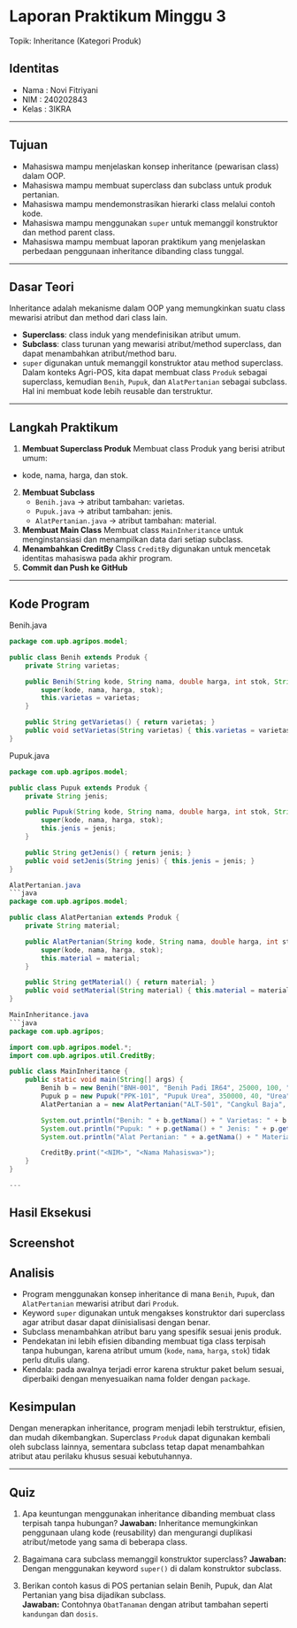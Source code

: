 # Laporan Praktikum Minggu 3
Topik: Inheritance (Kategori Produk)

## Identitas
- Nama  : Novi Fitriyani
- NIM   : 240202843
- Kelas : 3IKRA

---

## Tujuan
- Mahasiswa mampu menjelaskan konsep inheritance (pewarisan class) dalam OOP.
- Mahasiswa mampu membuat superclass dan subclass untuk produk pertanian.
- Mahasiswa mampu mendemonstrasikan hierarki class melalui contoh kode.
- Mahasiswa mampu menggunakan `super` untuk memanggil konstruktor dan method parent class.
- Mahasiswa mampu membuat laporan praktikum yang menjelaskan perbedaan penggunaan inheritance dibanding class tunggal.
---

## Dasar Teori
Inheritance adalah mekanisme dalam OOP yang memungkinkan suatu class mewarisi atribut dan method dari class lain.
- **Superclass**: class induk yang mendefinisikan atribut umum.
- **Subclass**: class turunan yang mewarisi atribut/method superclass, dan dapat menambahkan atribut/method baru.
- `super` digunakan untuk memanggil konstruktor atau method superclass.
Dalam konteks Agri-POS, kita dapat membuat class `Produk` sebagai superclass, kemudian `Benih`, `Pupuk`, dan `AlatPertanian` sebagai subclass. Hal ini membuat kode lebih reusable dan terstruktur.

---

## Langkah Praktikum
1. **Membuat Superclass Produk**
Membuat class Produk yang berisi atribut umum:  
- kode, nama, harga, dan stok.
2. **Membuat Subclass**  
   - `Benih.java` → atribut tambahan: varietas.  
   - `Pupuk.java` → atribut tambahan: jenis.  
   - `AlatPertanian.java` → atribut tambahan: material. 
3. **Membuat Main Class**
Membuat class `MainInheritance` untuk menginstansiasi dan menampilkan data dari setiap subclass.
4. **Menambahkan CreditBy**
Class `CreditBy` digunakan untuk mencetak identitas mahasiswa pada akhir program.
5. **Commit dan Push ke GitHub**
---

## Kode Program
Benih.java
```java
package com.upb.agripos.model;

public class Benih extends Produk {
    private String varietas;

    public Benih(String kode, String nama, double harga, int stok, String varietas) {
        super(kode, nama, harga, stok);
        this.varietas = varietas;
    }

    public String getVarietas() { return varietas; }
    public void setVarietas(String varietas) { this.varietas = varietas; }
}
```
Pupuk.java
```java
package com.upb.agripos.model;

public class Pupuk extends Produk {
    private String jenis;

    public Pupuk(String kode, String nama, double harga, int stok, String jenis) {
        super(kode, nama, harga, stok);
        this.jenis = jenis;
    }

    public String getJenis() { return jenis; }
    public void setJenis(String jenis) { this.jenis = jenis; }
}

AlatPertanian.java
```java
package com.upb.agripos.model;

public class AlatPertanian extends Produk {
    private String material;

    public AlatPertanian(String kode, String nama, double harga, int stok, String material) {
        super(kode, nama, harga, stok);
        this.material = material;
    }

    public String getMaterial() { return material; }
    public void setMaterial(String material) { this.material = material; }
}

MainInheritance.java
```java 
package com.upb.agripos;

import com.upb.agripos.model.*;
import com.upb.agripos.util.CreditBy;

public class MainInheritance {
    public static void main(String[] args) {
        Benih b = new Benih("BNH-001", "Benih Padi IR64", 25000, 100, "IR64");
        Pupuk p = new Pupuk("PPK-101", "Pupuk Urea", 350000, 40, "Urea");
        AlatPertanian a = new AlatPertanian("ALT-501", "Cangkul Baja", 90000, 15, "Baja");

        System.out.println("Benih: " + b.getNama() + " Varietas: " + b.getVarietas());
        System.out.println("Pupuk: " + p.getNama() + " Jenis: " + p.getJenis());
        System.out.println("Alat Pertanian: " + a.getNama() + " Material: " + a.getMaterial());

        CreditBy.print("<NIM>", "<Nama Mahasiswa>");
    }
}

---
```
## Hasil Eksekusi
Screenshot
---

## Analisis
- Program menggunakan konsep inheritance di mana `Benih`, `Pupuk`, dan `AlatPertanian` mewarisi atribut dari `Produk`.
- Keyword `super` digunakan untuk mengakses konstruktor dari superclass agar atribut dasar dapat diinisialisasi dengan benar.
- Subclass menambahkan atribut baru yang spesifik sesuai jenis produk.
- Pendekatan ini lebih efisien dibanding membuat tiga class terpisah tanpa hubungan, karena atribut umum (`kode`, `nama`, `harga`, `stok`) tidak perlu ditulis ulang.
- Kendala: pada awalnya terjadi error karena struktur paket belum sesuai, diperbaiki dengan menyesuaikan nama folder dengan `package`.

## Kesimpulan
Dengan menerapkan inheritance, program menjadi lebih terstruktur, efisien, dan mudah dikembangkan. Superclass `Produk` dapat digunakan kembali oleh subclass lainnya, sementara subclass tetap dapat menambahkan atribut atau perilaku khusus sesuai kebutuhannya.

---

## Quiz
1. Apa keuntungan menggunakan inheritance dibanding membuat class terpisah tanpa hubungan?
   **Jawaban:** Inheritance memungkinkan penggunaan ulang kode (reusability) dan mengurangi duplikasi atribut/metode yang sama di beberapa class. 

2. Bagaimana cara subclass memanggil konstruktor superclass?
   **Jawaban:** Dengan menggunakan keyword `super()` di dalam konstruktor subclass.

3. Berikan contoh kasus di POS pertanian selain Benih, Pupuk, dan Alat Pertanian yang bisa dijadikan subclass.  
   **Jawaban:** Contohnya `ObatTanaman` dengan atribut tambahan seperti `kandungan` dan `dosis`.
